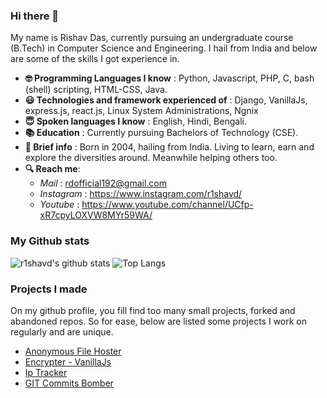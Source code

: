 ### Hi there 👋

My name is Rishav Das, currently pursuing an undergraduate course (B.Tech) in Computer Science and Engineering. I hail from India and below are some of the skills I got experience in.

* __🤓 Programming Languages I know__ : Python, Javascript, PHP, C, bash (shell) scripting, HTML-CSS, Java.
* __😃 Technologies and framework experienced of__ : Django, VanillaJs, express.js, react.js, Linux System Administrations, Ngnix
* __😇 Spoken languages I know__ : English, Hindi, Bengali.
* __📚 Education__ : Currently pursuing Bachelors of Technology (CSE).
* __📃 Brief info__ : Born in 2004, hailing from India. Living to learn, earn and explore the diversities around. Meanwhile helping others too.
* __🔍 Reach me__:
  * _Mail_ : rdofficial192@gmail.com
  * _Instagram_ : https://www.instagram.com/r1shavd/
  * _Youtube_ : https://www.youtube.com/channel/UCfp-xR7cpyLOXVW8MYr59WA/

### My Github stats

![r1shavd's github stats](https://github-readme-streak-stats.herokuapp.com/?user=r1shavd&theme=chartreuse-dark&hide_border=True)
![Top Langs](https://github-readme-stats.vercel.app/api/top-langs/?username=r1shavd&theme=gotham)

### Projects I made

On my github profile, you fill find too many small projects, forked and abandoned repos. So for ease, below are listed some projects I work on regularly and are unique.
* [Anonymous File Hoster](https://github.com/r1shavd/NodeJsAnonHtmlHoster/)
* [Encrypter - VanillaJs](https://github.com/r1shavd/VanillaJsEncrypter/)
* [Ip Tracker](https://github.com/r1shavd/ip-tracker-py/)
* [GIT Commits Bomber](https://github.com/r1shavd/git-commits-bomber/)
